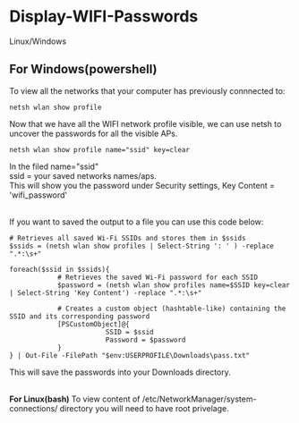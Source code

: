 # Display-WIFI-Passwords
Linux/Windows

For Windows(powershell)
--------------------------------------------
To view all the networks that your computer has previously connnected to: 
```
netsh wlan show profile
```
Now that we have all the WIFI network profile visible, we can use netsh to uncover the passwords for all the visible APs.
```
netsh wlan show profile name="ssid" key=clear
```
In the filed name="ssid" <br>
ssid = your saved networks names/aps. <br>
This will show you the password under Security settings,  Key Content = 'wifi_password' <br>
<br>

If you want to saved the output to a file you can use this code below: 
```
# Retrieves all saved Wi-Fi SSIDs and stores them in $ssids
$ssids = (netsh wlan show profiles | Select-String ': ' ) -replace ".*:\s+"

foreach($ssid in $ssids){
            # Retrieves the saved Wi-Fi password for each SSID
            $password = (netsh wlan show profiles name=$SSID key=clear | Select-String 'Key Content') -replace ".*:\s+"

            # Creates a custom object (hashtable-like) containing the SSID and its corresponding password
            [PSCustomObject]@{
                        SSID = $ssid
                        Password = $password
            }
} | Out-File -FilePath "$env:USERPROFILE\Downloads\pass.txt"
```
This will save the passwords into your Downloads directory.

<br>
<b>For Linux(bash)</b>
To view content of /etc/NetworkManager/system-connections/ directory you will need to have root privelage.

